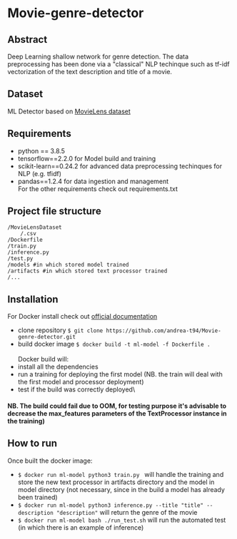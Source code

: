 # Movie-genre-detector

## Abstract
Deep Learning shallow network for genre detection. The data preprocessing has been done via a "classical" NLP techinque such as tf-idf vectorization of the text description and title of a movie.

## Dataset
ML Detector based on [MovieLens dataset](https://www.kaggle.com/rounakbanik/the-movies-dataset/version/7#movies_metadata.csv)

## Requirements
- python == 3.8.5
- tensorflow==2.2.0 for Model build and training
- scikit-learn==0.24.2 for advanced data preprocessing techinques for NLP (e.g. tfidf)
- pandas==1.2.4 for data ingestion and management\
For the other requirements check out requirements.txt

## Project file structure

```
/MovieLensDataset
    /.csv
/Dockerfile
/train.py
/inference.py
/test.py
/models #in which stored model trained
/artifacts #in which stored text processor trained
/...
```

## Installation
For Docker install check out [official documentation](https://docs.docker.com/get-docker/)
- clone repository ```
$ git clone https://github.com/andrea-t94/Movie-genre-detector.git ```
- build docker image ```
$ docker build -t ml-model -f Dockerfile . ```\
\
Docker build will:
- install all the dependencies
-  run a training for deploying the first model (NB. the train will deal with the first model and processor deployment)
-  test if the build was correctly deployed\
#### NB. The build could fail due to OOM, for testing purpose it's advisable to decrease the max_features parameters of the TextProcessor instance in the training)

## How to run
Once built the docker image:
- ```$ docker run ml-model python3 train.py ``` will handle the training and store the new text processor in artifacts directory and the model in model directory (not necessary, since in the build a model has already been trained)
- ``` $ docker run ml-model python3 inference.py --title "title" --description "description" ``` will return the genre of the movie
- ``` $ docker run ml-model bash ./run_test.sh ``` will run the automated test (in which there is an example of inference)



 

